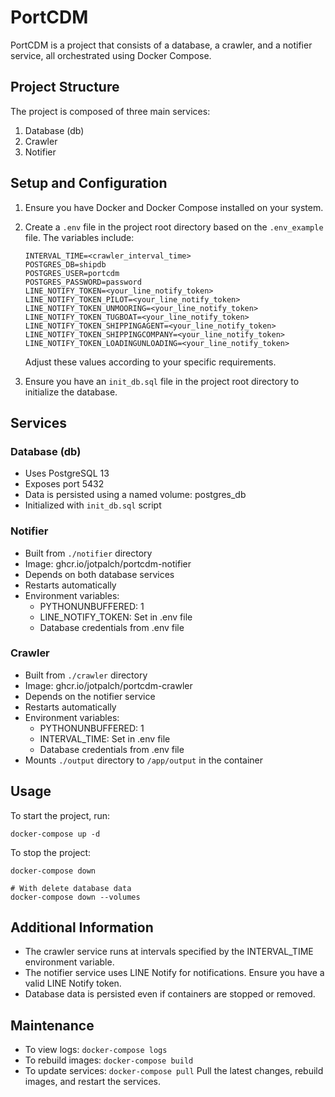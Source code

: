 # PortCDM

PortCDM is a project that consists of a database, a crawler, and a notifier service, all orchestrated using Docker Compose.

## Project Structure

The project is composed of three main services:

1. Database (db)
2. Crawler
3. Notifier

## Setup and Configuration

1. Ensure you have Docker and Docker Compose installed on your system.

2. Create a `.env` file in the project root directory based on the `.env_example` file. The variables include:
   ```
   INTERVAL_TIME=<crawler_interval_time>
   POSTGRES_DB=shipdb
   POSTGRES_USER=portcdm
   POSTGRES_PASSWORD=password
   LINE_NOTIFY_TOKEN=<your_line_notify_token>
   LINE_NOTIFY_TOKEN_PILOT=<your_line_notify_token>
   LINE_NOTIFY_TOKEN_UNMOORING=<your_line_notify_token>
   LINE_NOTIFY_TOKEN_TUGBOAT=<your_line_notify_token>
   LINE_NOTIFY_TOKEN_SHIPPINGAGENT=<your_line_notify_token>
   LINE_NOTIFY_TOKEN_SHIPPINGCOMPANY=<your_line_notify_token>
   LINE_NOTIFY_TOKEN_LOADINGUNLOADING=<your_line_notify_token>
   ```
   Adjust these values according to your specific requirements.

3. Ensure you have an `init_db.sql` file in the project root directory to initialize the database.

## Services

### Database (db)

- Uses PostgreSQL 13
- Exposes port 5432
- Data is persisted using a named volume: postgres_db
- Initialized with `init_db.sql` script

### Notifier

- Built from `./notifier` directory
- Image: ghcr.io/jotpalch/portcdm-notifier
- Depends on both database services
- Restarts automatically
- Environment variables:
  - PYTHONUNBUFFERED: 1
  - LINE_NOTIFY_TOKEN: Set in .env file
  - Database credentials from .env file

### Crawler

- Built from `./crawler` directory
- Image: ghcr.io/jotpalch/portcdm-crawler
- Depends on the notifier service
- Restarts automatically
- Environment variables:
  - PYTHONUNBUFFERED: 1
  - INTERVAL_TIME: Set in .env file
  - Database credentials from .env file
- Mounts `./output` directory to `/app/output` in the container


## Usage

To start the project, run:

```
docker-compose up -d
```

To stop the project:

```
docker-compose down

# With delete database data
docker-compose down --volumes

```

## Additional Information

- The crawler service runs at intervals specified by the INTERVAL_TIME environment variable.
- The notifier service uses LINE Notify for notifications. Ensure you have a valid LINE Notify token.
- Database data is persisted even if containers are stopped or removed.

## Maintenance

- To view logs: `docker-compose logs`
- To rebuild images: `docker-compose build`
- To update services: `docker-compose pull` Pull the latest changes, rebuild images, and restart the services.

